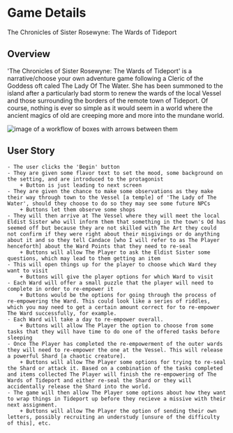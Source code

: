 # Game Details
<!-- Title of The Game -->
 The Chronicles of Sister Rosewyne: The Wards of Tideport
<!-- A Narrative Game By Kiraah Grandberry -->

## Overview
'The Chronicles of Sister Rosewyne: The Wards of Tideport' is a narrative/choose your own adventure game following a Cleric of the Goddess oft caled The Lady Of The Water. She has been summoned to the island after a particularly bad storm to renew the wards of the local Vessel and those surrounding the borders of the remote town of Tideport. Of course, nothing is ever so simple as it would seem in a world where the ancient magics of old are creeping more and more into the mundane world. 

![image of a workflow of boxes with arrows between them](/Users/kiraahg/Documents/work/w02/day_5/project-1/project-1-wireframe.png)

## User Story
    - The user clicks the 'Begin' button
    - They are given some flavor text to set the mood, some background on the setting, and are introduced to the protagonist
        + Button is just leading to next screen
    - They are given the chance to make some observations as they make their way through town to the Vessel [a temple] of 'The Lady of The Water', should they choose to do so they may see some future NPCs
        + Buttons let them observe some shops 
    - They will then arrive at The Vessel where they will meet the local Eldist Sister who will inform them that something in the town's Od has seemed off but because they are not skilled with The Art they could not confirm if they were right about their misgivings or do anything about it and so they tell Candace [who I will refer to as The Player henceforth] about the Ward Points that they need to re-seal
        + Buttons will allow The Player to ask the Eldist Sister some questions, which may lead to them getting an item   
    - This will open things up for the player to choose which Ward they want to visit 
        + Buttons will give the player options for which Ward to visit
    - Each Ward will offer a small puzzle that the player will need to complete in order to re-empower it
        + Buttons would be the options for going through the process of re-empowering the Ward. This could look like a series of riddles, which you may need to get a certain amount correct for to re-empower The Ward successfully, for example.
    - Each Ward will take a day to re-empower overall.
        + Buttons will allow The Player the option to choose from some tasks that they will have time to do one of the offered tasks before sleeping
    - Once The Player has completed the re-empowerment of the outer wards they will need to re-empower the one at the Vessel. This will release a powerful Shard [a chaotic creature].
        + Buttons will allow The Player some options for trying to re-seal the Shard or attack it. Based on a combination of the tasks completed and items collected The Player will finish the re-empowering of The Wards of Tideport and either re-seal the Shard or they will accidentally release the Shard into the world. 
    - The game will then allow The Player some options about how they want to wrap things in Tideport up before they recieve a missive with their next assignment. 
        + Buttons will allow The Player the option of sending their own letters, possibly recruiting an understudy [unsure of the difficulty of this], etc.
